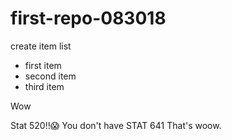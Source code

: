 # first-repo-083018



create item list
- first item
- second item
- third item

Wow


Stat 520!!:scream:
You don't have STAT 641 
That's woow.
